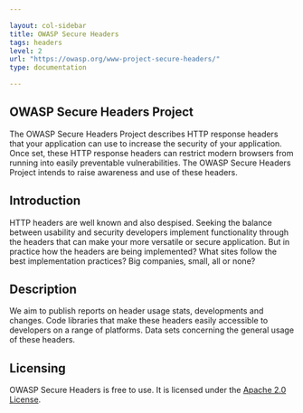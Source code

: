 ```yaml
---

layout: col-sidebar
title: OWASP Secure Headers
tags: headers
level: 2
url: "https://owasp.org/www-project-secure-headers/"
type: documentation

---
```


## OWASP Secure Headers Project

The OWASP Secure Headers Project describes HTTP response headers that your application can use to increase the security of your application. Once set, these HTTP response headers can restrict modern browsers from running into easily preventable vulnerabilities. The OWASP Secure Headers Project intends to raise awareness and use of these headers.

## Introduction

HTTP headers are well known and also despised. Seeking the balance between usability and security developers implement functionality through the headers that can make your more versatile or secure application. But in practice how the headers are being implemented? What sites follow the best implementation practices? Big companies, small, all or none?

## Description

We aim to publish reports on header usage stats, developments and changes. Code libraries that make these headers easily accessible to developers on a range of platforms. Data sets concerning the general usage of these headers.

## Licensing

OWASP Secure Headers is free to use. It is licensed under the [Apache 2.0 License](LICENSE).
